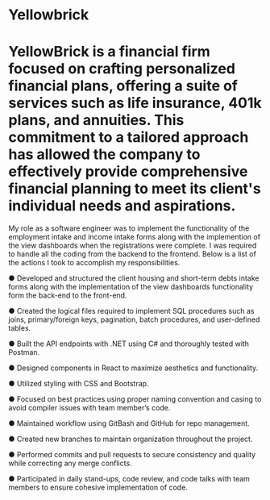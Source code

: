 # Yellowbrick

# YellowBrick is a financial firm focused on crafting personalized financial plans, offering a suite of services such as life insurance, 401k plans, and annuities. This commitment to a tailored approach has allowed the company to effectively provide comprehensive financial planning to meet its client's individual needs and aspirations.

My role as a software engineer was to implement the functionality of the employment intake and income intake forms along with the implemention of the view dashboards when the registrations were complete. I was required to handle all the coding from the backend to the frontend. Below is a list of the actions I took to accomplish my responsibilities.

● Developed and structured the client housing and short-term debts intake forms along with the implementation of the view dashboards functionality form the back-end to the front-end.

● Created the logical files required to implement SQL procedures such as joins, primary/foreign keys, pagination, batch procedures, and user-defined tables.

● Built the API endpoints with .NET using C# and thoroughly tested with Postman.

● Designed components in React to maximize aesthetics and functionality.

● Utilized styling with CSS and Bootstrap.

● Focused on best practices using proper naming convention and casing to avoid compiler issues with team member’s code.

● Maintained workflow using GitBash and GitHub for repo management.

● Created new branches to maintain organization throughout the project.

● Performed commits and pull requests to secure consistency and quality while correcting any merge conflicts.

● Participated in daily stand-ups, code review, and code talks with team members to ensure cohesive implementation of code.
